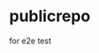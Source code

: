 # publicrepo
for e2e test













































































































































































































































































































































































































































































































































































































































































































































































































































































































































































































































































































































































































































































































































































































































































































































































